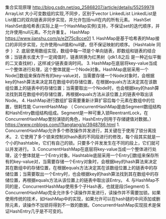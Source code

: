 集合实现原理 http://blog.csdn.net/qq_25868207/article/details/55259978
    ArrayList
        大小可变数组的实现,不同步，区别于vector
    LinkedList
        LinkedList是List接口的双向链表非同步实现，并允许包括null在内的所有元素。
    HashSet
        HashSet由哈希表(实际上是一个HashMap实例)支持，不保证set的迭代顺序，并允许使用null元素。不允许重复。
    HashMap https://www.jianshu.com/p/e2f75c8cce01
    1. HashMap是基于哈希表的Map接口的非同步实现，允许使用null值和null键，但不保证映射的顺序。（Hashtable 同步 ）
    2. 底层使用数组实现，数组中每一项是个单向链表，即数组和链表的结合体；当链表长度大于一定阈值时，链表转换为红黑树（jdk1.8之后 是一种近似平衡的二叉查找树），这样减少链表查询时间。
    3. HashMap在底层将key-value当成一个整体进行处理，这个整体就是一个Node对象。HashMap底层采用一个Node[]数组来保存所有的key-value对，当需要存储一个Node对象时，会根据key的hash算法来决定其在数组中的存储位置，在根据equals方法决定其在该数组位置上的链表中的存储位置；当需要取出一个Node时，也会根据key的hash算法找到其在数组中的存储位置，再根据equals方法从该位置上的链表中取出该Node。
    4. HashMap进行数组扩容需要重新计算扩容后每个元素在数组中的位置，很耗性能
    CurrentHashMap （ ConcurrentHashMap是由Segment数组结构和HashEntry数组结构组成。Segment是一种可重入锁ReentrantLock，在ConcurrentHashMap里扮演锁的角色，HashEntry则用于存储键值对数据。）https://www.cnblogs.com/ITtangtang/p/3948786.html
    1. ConcurrentHashMap允许多个修改操作并发进行，其关键在于使用了锁分离技术。
    2. 它使用了多个锁来控制对hash表的不同段进行的修改，每个段其实就是一个小的hashtable，它们有自己的锁。只要多个并发发生在不同的段上，它们就可以并发进行。
    3. ConcurrentHashMap在底层将key-value当成一个整体进行处理，这个整体就是一个Entry对象。Hashtable底层采用一个Entry[]数组来保存所有的key-value对，当需要存储一个Entry对象时，会根据key的hash算法来决定其在数组中的存储位置，在根据equals方法决定其在该数组位置上的链表中的存储位置；当需要取出一个Entry时，也会根据key的hash算法找到其在数组中的存储位置，再根据equals方法从该位置上的链表中取出该Entry。
    4. 与HashMap不同的是，ConcurrentHashMap使用多个子Hash表，也就是段(Segment)
    5. ConcurrentHashMap完全允许多个读操作并发进行，读操作并不需要加锁。如果使用传统的技术，如HashMap中的实现，如果允许可以在hash链的中间添加或删除元素，读操作不加锁将得到不一致的数据。ConcurrentHashMap实现技术是保证HashEntry几乎是不可变的。
    
    
        

